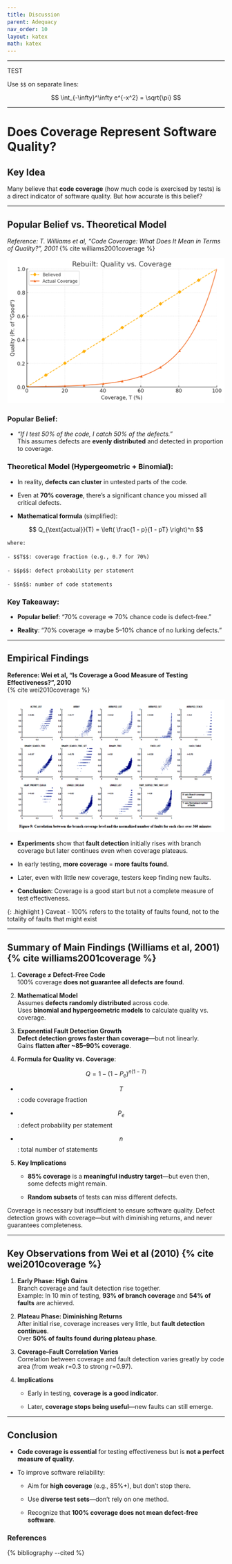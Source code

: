```yaml
---
title: Discussion
parent: Adequacy
nav_order: 10
layout: katex
math: katex
---
```



---
TEST

Use `$$` on separate lines:

$$
\int_{-\infty}^\infty e^{-x^2} = \sqrt{\pi}
$$

---



# Does Coverage Represent Software Quality?

## Key Idea

Many believe that **code coverage** (how much code is exercised by tests) is a direct indicator of software quality. But how accurate is this belief?

---

## Popular Belief vs. Theoretical Model

*Reference: T. Williams et al, “Code Coverage: What Does It Mean in Terms of Quality?”, 2001* 
{% cite williams2001coverage %}

![Theoretical](quality_cov.png)

### Popular Belief:

- _“If I test 50% of the code, I catch 50% of the defects.”_  
    This assumes defects are **evenly distributed** and detected in proportion to coverage.
    

### Theoretical Model (Hypergeometric + Binomial):

- In reality, **defects can cluster** in untested parts of the code.
    
- Even at **70% coverage**, there’s a significant chance you missed all critical defects.
    
- **Mathematical formula** (simplified):
    
$$
Q_{\text{actual}}(T) = \left( \frac{1 - p}{1 - pT} \right)^n
$$
    
    where:
    
    - $$T$$: coverage fraction (e.g., 0.7 for 70%)
        
    - $$p$$: defect probability per statement
        
    - $$n$$: number of code statements
        

### Key Takeaway:

- **Popular belief**: “70% coverage ⇒ 70% chance code is defect-free.”
    
- **Reality**: “70% coverage ⇒ maybe 5–10% chance of no lurking defects.”
    

---

## Empirical Findings

**Reference: Wei et al, “Is Coverage a Good Measure of Testing Effectiveness?”, 2010**  
{% cite wei2010coverage %}

![Empirical](image-6.png)

- **Experiments** show that **fault detection** initially rises with branch coverage but later continues even when coverage plateaus.
    
- In early testing, **more coverage** = **more faults found**.
    
- Later, even with little new coverage, testers keep finding new faults.
    
- **Conclusion**: Coverage is a good start but not a complete measure of test effectiveness.

{: .highlight }
Caveat -  100% refers to the totality of faults found, not to the totality of faults that might exist
    

---

## Summary of Main Findings (Williams et al, 2001){% cite williams2001coverage %}

1. **Coverage ≠ Defect-Free Code**  
    100% coverage **does not guarantee all defects are found**.
    
2. **Mathematical Model**  
    Assumes **defects randomly distributed** across code.  
    Uses **binomial and hypergeometric models** to calculate quality vs. coverage.
    
3. **Exponential Fault Detection Growth**  
    **Defect detection grows faster than coverage**—but not linearly.  
    Gains **flatten after ~85–90% coverage**.
    
4. **Formula for Quality vs. Coverage**:
    

$$
Q = 1 - (1 - P_e)^{n(1 - T)}
$$

- $$T$$: code coverage fraction
    
- $$P_e$$: defect probability per statement
    
- $$n$$: total number of statements
    

5. **Key Implications**
    
    - **85% coverage** is a **meaningful industry target**—but even then, some defects might remain.
        
    - **Random subsets** of tests can miss different defects.
        

Coverage is necessary but insufficient to ensure software quality. Defect detection grows with coverage—but with diminishing returns, and never guarantees completeness.

---

## Key Observations from Wei et al (2010) {% cite wei2010coverage %}

1. **Early Phase: High Gains**  
    Branch coverage and fault detection rise together.  
    Example: In 10 min of testing, **93% of branch coverage** and **54% of faults** are achieved.
    
2. **Plateau Phase: Diminishing Returns**  
    After initial rise, coverage increases very little, but **fault detection continues**.  
    Over **50% of faults found during plateau phase**.
    
3. **Coverage–Fault Correlation Varies**  
    Correlation between coverage and fault detection varies greatly by code area (from weak r=0.3 to strong r=0.97).
    
4. **Implications**
    
    - Early in testing, **coverage is a good indicator**.
        
    - Later, **coverage stops being useful**—new faults can still emerge.
        

---

## Conclusion

- **Code coverage is essential** for testing effectiveness but is **not a perfect measure of quality**.
    
- To improve software reliability:
    
    - Aim for **high coverage** (e.g., 85%+), but don’t stop there.
        
    - Use **diverse test sets**—don’t rely on one method.
        
    - Recognize that **100% coverage does not mean defect-free software**.
        

### References

{% bibliography --cited %}